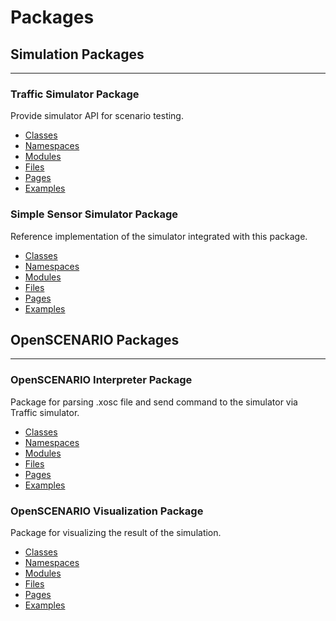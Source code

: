 # Packages
## Simulation Packages
---

### Traffic Simulator Package
Provide simulator API for scenario testing.

- [Classes](/scenario_simulator_v2/package/traffic_simulator/markdown/Classes)
- [Namespaces](/scenario_simulator_v2/package/traffic_simulator/markdown/Namespaces)
- [Modules](/scenario_simulator_v2/package/traffic_simulator/markdown/Modules)
- [Files](/scenario_simulator_v2/package/traffic_simulator/markdown/Files)
- [Pages](/scenario_simulator_v2/package/traffic_simulator/markdown/Pages)
- [Examples](/scenario_simulator_v2/package/traffic_simulator/markdown/Examples)

### Simple Sensor Simulator Package
Reference implementation of the simulator integrated with this package.

- [Classes](/scenario_simulator_v2/package/simple_sensor_simulator/markdown/Classes)
- [Namespaces](/scenario_simulator_v2/package/simple_sensor_simulator/markdown/Namespaces)
- [Modules](/scenario_simulator_v2/package/simple_sensor_simulator/markdown/Modules)
- [Files](/scenario_simulator_v2/package/simple_sensor_simulator/markdown/Files)
- [Pages](/scenario_simulator_v2/package/simple_sensor_simulator/markdown/Pages)
- [Examples](/scenario_simulator_v2/package/simple_sensor_simulator/markdown/Examples)

## OpenSCENARIO Packages
---

### OpenSCENARIO Interpreter Package
Package for parsing .xosc file and send command to the simulator via Traffic simulator.

- [Classes](/scenario_simulator_v2/package/openscenario_interpreter/markdown/Classes)
- [Namespaces](/scenario_simulator_v2/package/openscenario_interpreter/markdown/Namespaces)
- [Modules](/scenario_simulator_v2/package/openscenario_interpreter/markdown/Modules)
- [Files](/scenario_simulator_v2/package/openscenario_interpreter/markdown/Files)
- [Pages](/scenario_simulator_v2/package/openscenario_interpreter/markdown/Pages)
- [Examples](/scenario_simulator_v2/package/openscenario_interpreter/markdown/Examples)

### OpenSCENARIO Visualization Package
Package for visualizing the result of the simulation.

- [Classes](/scenario_simulator_v2/package/openscenario_visualization/markdown/Classes)
- [Namespaces](/scenario_simulator_v2/package/openscenario_visualization/markdown/Namespaces)
- [Modules](/scenario_simulator_v2/package/openscenario_visualization/markdown/Modules)
- [Files](/scenario_simulator_v2/package/openscenario_visualization/markdown/Files)
- [Pages](/scenario_simulator_v2/package/openscenario_visualization/markdown/Pages)
- [Examples](/scenario_simulator_v2/package/openscenario_visualization/markdown/Examples)
